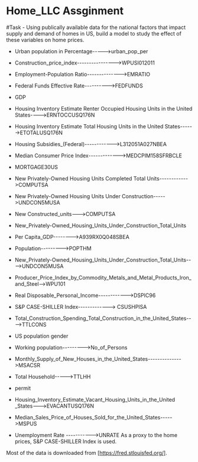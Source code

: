 # Home_LLC Assginment

#Task - Using publically available data for the national factors that impact supply and demand of homes in US, build a model to study the effect of these variables on home prices.

 * Urban population in Percentage----->urban_pop_per

*   Construction_price_index---------------->WPUSI012011
*   Employment-Population Ratio-------------->EMRATIO

*    Federal Funds Effective Rate---------->FEDFUNDS
*    GDP
*  Housing Inventory Estimate Renter Occupied Housing Units in the United States---->ERNTOCCUSQ176N	

* Housing Inventory Estimate Total Housing Units in the United States------>ETOTALUSQ176N	

*    Housing Subsidies_(Federal)------------>L312051A027NBEA

*    Median Consumer Price Index------------->MEDCPIM158SFRBCLE

*   MORTGAGE30US

* New Privately-Owned Housing Units Completed Total Units------------>COMPUTSA

*  New Privately-Owned Housing Units Under Construction----->UNDCON5MUSA

*    New Constructed_units--->COMPUTSA

*  New_Privately-Owned_Housing_Units_Under_Construction_Total_Units

*  Per Capita_GDP-------->A939RX0Q048SBEA

*  Population--------->POPTHM

*  New_Privately-Owned_Housing_Units_Under_Construction_Total_Units---->UNDCON5MUSA

* Producer_Price_Index_by_Commodity_Metals_and_Metal_Products_Iron_and_Steel-->WPU101

* Real Disposable_Personal_Income------------>DSPIC96

* S&P CASE-SHILLER Index-------------> CSUSHPISA

* Total_Construction_Spending_Total_Construction_in_the_United_States---->TTLCONS

* US population gender

* Working population--------->No_of_Persons

* Monthly_Supply_of_New_Houses_in_the_United_States-------------->MSACSR
* Total Household----->TTLHH
*  permit
*  Housing_Inventory_Estimate_Vacant_Housing_Units_in_the_United _States--->EVACANTUSQ176N

*  Median_Sales_Price_of_Houses_Sold_for_the_United_States----->MSPUS
*  Unemployment Rate ----------->UNRATE
As a proxy to the home prices, S&P CASE-SHILLER Index is used.

Most of the data is downloaded from [https://fred.stlouisfed.org/].
